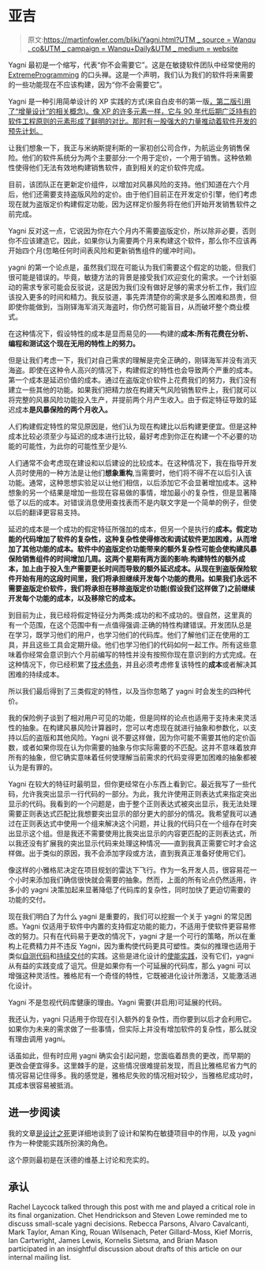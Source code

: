 # 亚吉

> 原文:[https://martinfowler.com/bliki/Yagni.html?UTM _ source = Wanqu . co&UTM _ campaign = Wanqu+Daily&UTM _ medium = website](https://martinfowler.com/bliki/Yagni.html?utm_source=wanqu.co&utm_campaign=Wanqu+Daily&utm_medium=website)

Yagni 最初是一个缩写，代表“你不会需要它”。这是在敏捷软件团队中经常使用的 [ExtremeProgramming](/bliki/ExtremeProgramming.html) 的口头禅。这是一个声明，我们认为我们的软件将来需要的一些功能现在不应该构建，因为“你不会需要它”。

Yagni 是一种引用简单设计的 XP 实践的方式(来自白皮书的第一版[，第二版引用了“增量设计”的相关概念)。像 XP 的许多元素一样，它与 90 年代后期广泛持有的软件工程原则的元素形成了鲜明的对比。那时有一股强大的力量推动着软件开发的预先计划。](https://www.amazon.com/gp/product/0321278658/ref=as_li_tl?ie=UTF8&camp=1789&creative=9325&creativeASIN=0321278658&linkCode=as2&tag=martinfowlerc-20)

让我们想象一下，我正与米纳斯提利斯的一家初创公司合作，为航运业务销售保险。他们的软件系统分为两个主要部分:一个用于定价，一个用于销售。这种依赖性使得他们无法有效地构建销售软件，直到相关的定价软件完成。

目前，该团队正在更新定价组件，以增加对风暴风险的支持。他们知道在六个月后，他们还需要支持盗版风险的定价。由于他们目前正在开发定价引擎，他们考虑现在就为盗版定价构建假定功能，因为这样定价服务将在他们开始开发销售软件之前完成。

Yagni 反对这一点，它说因为你在六个月内不需要盗版定价，所以除非必要，否则你不应该建造它。因此，如果你认为需要两个月来构建这个软件，那么你不应该再开始四个月(忽略任何时间表风险和更新销售组件的缓冲时间)。

yagni 的第一个论点是，虽然我们现在可能认为我们需要这个假定的功能，但我们很可能是错误的。毕竟，敏捷方法的背景是接受我们欢迎变化的需求。一个计划驱动的需求专家可能会反驳说，这是因为我们没有做好足够的需求分析工作，我们应该投入更多的时间和精力。我反驳道，事先弄清楚你的需求是多么困难和昂贵，但即使你能做到，当刚铎海军消灭海盗时，你仍然可能盲目，从而破坏整个商业模式。

在这种情况下，假设特性的成本是显而易见的——构建的**成本:所有花费在分析、编程和测试这个现在无用的特性上的努力。**

但是让我们考虑一下，我们对自己需求的理解是完全正确的，刚铎海军并没有消灭海盗。即使在这种令人高兴的情况下，构建假定的特性也会导致两个严重的成本。第一个成本是延迟价值的成本。通过在盗版定价软件上花费我们的努力，我们没有建立一些其他的功能。如果我们把精力放在构建天气风险销售软件上，我们就可以将完整的风暴风险功能投入生产，并提前两个月产生收入。由于假定特征导致的延迟成本**是风暴保险的两个月收入。**

人们构建假定特性的常见原因是，他们认为现在构建比以后构建更便宜。但是这种成本比较必须至少与延迟的成本进行比较，最好考虑到你正在构建一个不必要的功能的可能性，为此你的可能性至少是⅔.

人们通常不会考虑现在建设和以后建设的比较成本。在这种情况下，我在指导开发人员时使用的一种方法是让他们**想象重构**,当需要时，他们将不得不在以后引入该功能。通常，这种思想实验足以让他们相信，以后添加它不会显著增加成本。这种想象的另一个结果是增加一些现在容易做的事情，增加最小的复杂性，但是显著降低了以后的成本。对错误消息使用查找表而不是内联文字是一个简单的例子，但使以后的翻译更容易支持。

延迟的成本是一个成功的假定特征所强加的成本，但另一个是执行的**成本。假定功能的代码增加了软件的复杂性，这种复杂性使得修改和调试软件更加困难，从而增加了其他功能的成本。软件中的盗版定价功能带来的额外复杂性可能会使构建风暴保险销售组件的时间增加几周。这两个星期有两方面的影响:构建特性的额外成本，加上由于投入生产需要更长时间而导致的额外延迟成本。从现在到盗版保险软件开始有用的这段时间里，我们将承担继续开发每个功能的费用。如果我们永远不需要盗版定价软件，我们将承担在移除盗版定价功能(假设我们这样做了)之前继续开发每个功能的成本，以及移除它的成本。**

到目前为止，我已经将假定特征分为两类:成功的和不成功的。很自然，这里真的有一个范围，在这个范围中有一点值得强调:正确的特性构建错误。开发团队总是在学习，既学习他们的用户，也学习他们的代码库。他们了解他们正在使用的工具，并且这些工具会定期升级。他们也学习他们的代码如何一起工作。所有这些意味着你经常会意识到六个月前编写的特性并没有按照你现在意识到的方式完成。在这种情况下，你已经积累了[技术债务](/bliki/TechnicalDebt.html)，并且必须考虑修复该特性的**成本**或者解决其困难的持续成本。

所以我们最后得到了三类假定的特性，以及当你忽略了 yagni 时会发生的四种代价。

我的保险例子谈到了相对用户可见的功能，但是同样的论点也适用于支持未来灵活性的抽象。在构建风暴风险计算器时，您可以考虑现在就进行抽象和参数化，以支持以后的盗版和其他风险。Yagni 说不要这样做，因为你可能不需要其他的定价函数，或者如果你现在认为你需要的抽象与你实际需要的不匹配。这并不意味着放弃所有的抽象，但它确实意味着任何使理解当前需求的代码变得更加困难的抽象都被认为是有罪的。

Yagni 在较大的特征时最明显，但你更经常在小东西上看到它。最近我写了一些代码，允许我突出显示一行代码的一部分。为此，我允许使用正则表达式来指定突出显示的代码。我看到的一个问题是，由于整个正则表达式被突出显示，我无法处理需要正则表达式匹配比我想要突出显示的部分更大的部分的情况。我希望我可以通过在正则表达式中使用一个组来解决这个问题，并让我的代码只在一个组存在时突出显示这个组。但是我还不需要使用比我突出显示的内容更匹配的正则表达式，所以我还没有扩展我的突出显示代码来处理这种情况——直到我真正需要它时才会这样做。出于类似的原因，我不会添加字段或方法，直到我真正准备好使用它们。

像这样的小雅格尼决定在项目规划的雷达下飞行。作为一名开发人员，很容易花一个小时来添加我们确信很快就会需要的抽象。然而，上面的所有论点仍然适用，许多小的 yagni 决策加起来显著降低了代码库的复杂性，同时加快了更迫切需要的功能的交付。

现在我们明白了为什么 yagni 是重要的，我们可以挖掘一个关于 yagni 的常见困惑。Yagni 仅适用于软件中内置的支持假定功能的能力，不适用于使软件更容易修改的努力。只有在代码易于更改的情况下，yagni 才是一个可行的策略，所以在重构上花费精力并不违反 Yagni，因为重构使代码更具可塑性。类似的推理也适用于类似[自测代码](/bliki/SelfTestingCode.html)和[持续交付](/bliki/ContinuousDelivery.html)的实践。这些是进化设计的[使能实践](/articles/designDead.html)，没有它们，yagni 从有益的实践变成了诅咒。但是如果你有一个可延展的代码库，那么 yagni 可以增强这种灵活性。雅格尼有一个奇怪的特性，它既被进化设计所激活，又能激活进化设计。

Yagni 不是忽视代码库健康的理由。Yagni 需要(并启用)可延展的代码。

我还认为，yagni 只适用于你现在引入额外的复杂性，而你要到以后才会利用它。如果你为未来的需求做了一些事情，但实际上并没有增加软件的复杂性，那么就没有理由调用 yagni。

话虽如此，但有时应用 yagni 确实会引起问题，您面临着昂贵的更改，而早期的更改会便宜得多。这里棘手的是，这些情况很难提前发现，而且比雅格尼省力气的情况容易记住得多。我的感觉是，雅格尼失败的情况相对较少，当雅格尼成功时，其成本很容易被抵消。

## 进一步阅读

我的文章[是设计之死](/articles/designDead.html)更详细地谈到了设计和架构在敏捷项目中的作用，以及 yagni 作为一种使能实践所扮演的角色。

这个原则最初是在沃德的维基上讨论和充实的。

## 承认

Rachel Laycock talked through this post with me and played a critical role in its final organization. Chet Hendrickson and Steven Lowe reminded me to discuss small-scale yagni decisions. Rebecca Parsons, Alvaro Cavalcanti, Mark Taylor, Aman King, Rouan Wilsenach, Peter Gillard-Moss, Kief Morris, Ian Cartwright, James Lewis, Kornelis Sietsma, and Brian Mason participated in an insightful discussion about drafts of this article on our internal mailing list.